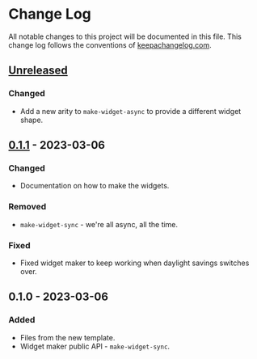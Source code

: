 # Change Log
All notable changes to this project will be documented in this file. This change log follows the conventions of [keepachangelog.com](http://keepachangelog.com/).

## [Unreleased]
### Changed
- Add a new arity to `make-widget-async` to provide a different widget shape.

## [0.1.1] - 2023-03-06
### Changed
- Documentation on how to make the widgets.

### Removed
- `make-widget-sync` - we're all async, all the time.

### Fixed
- Fixed widget maker to keep working when daylight savings switches over.

## 0.1.0 - 2023-03-06
### Added
- Files from the new template.
- Widget maker public API - `make-widget-sync`.

[Unreleased]: https://sourcehost.site/your-name/prj2-sol/compare/0.1.1...HEAD
[0.1.1]: https://sourcehost.site/your-name/prj2-sol/compare/0.1.0...0.1.1
